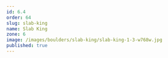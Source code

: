```yaml
---
id: 6.4
order: 64
slug: slab-king
name: Slab King
zone: 6
image: /images/boulders/slab-king/slab-king-1-3-w768w.jpg
published: true
---
```

